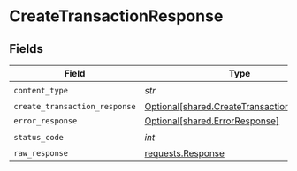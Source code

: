 # CreateTransactionResponse


## Fields

| Field                                                                                          | Type                                                                                           | Required                                                                                       | Description                                                                                    |
| ---------------------------------------------------------------------------------------------- | ---------------------------------------------------------------------------------------------- | ---------------------------------------------------------------------------------------------- | ---------------------------------------------------------------------------------------------- |
| `content_type`                                                                                 | *str*                                                                                          | :heavy_check_mark:                                                                             | N/A                                                                                            |
| `create_transaction_response`                                                                  | [Optional[shared.CreateTransactionResponse]](../../models/shared/createtransactionresponse.md) | :heavy_minus_sign:                                                                             | OK                                                                                             |
| `error_response`                                                                               | [Optional[shared.ErrorResponse]](../../models/shared/errorresponse.md)                         | :heavy_minus_sign:                                                                             | Error                                                                                          |
| `status_code`                                                                                  | *int*                                                                                          | :heavy_check_mark:                                                                             | N/A                                                                                            |
| `raw_response`                                                                                 | [requests.Response](https://requests.readthedocs.io/en/latest/api/#requests.Response)          | :heavy_minus_sign:                                                                             | N/A                                                                                            |